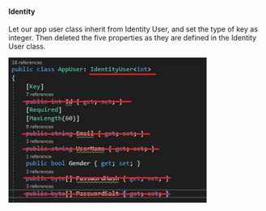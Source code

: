 #### Identity

Let our app user class inherit from Identity User, and set the type of key as integer. Then deleted the five properties as they are defined in the Identity User class.

![image-20210516150456703](image-20210516150456703.png)